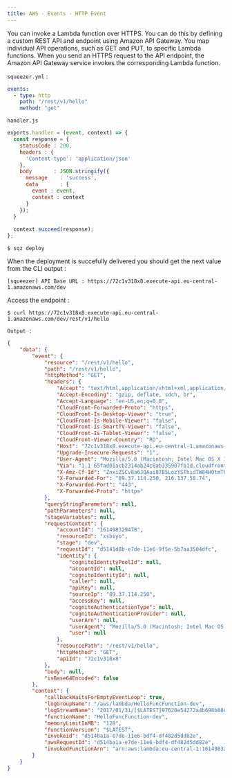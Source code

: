 ```yaml
---
title: AWS - Events - HTTP Event
---
```


You can invoke a Lambda function over HTTPS. You can do this by defining a custom REST API and 
endpoint using Amazon API Gateway. You map individual API operations, such as GET and PUT, to 
specific Lambda functions. When you send an HTTPS request to the API endpoint, the Amazon API 
Gateway service invokes the corresponding Lambda function.

`squeezer.yml` :

```yaml
events:
  - type: http
    path: "/rest/v1/hello"
    method: "get"
```

`handler.js`

```js
exports.handler = (event, context) => {
  const response = {
    statusCode : 200,
    headers : {
      'Content-type': 'application/json'
    },
    body       : JSON.stringify({
      message    : 'success',
      data       : { 
        event : event,
        context : context
      }
    });
  }
  
  context.succeed(response);
};
```

`$ sqz deploy`

When the deployment is succefully delivered you should get the next value from the CLI output :

`[squeezer] API Base URL : https://72c1v318x8.execute-api.eu-central-1.amazonaws.com/dev`

Access the endpoint : 

`$ curl https://72c1v318x8.execute-api.eu-central-1.amazonaws.com/dev/rest/v1/hello`

`Output :` 

```json
{
	"data": {
		"event": {
			"resource": "/rest/v1/hello",
			"path": "/rest/v1/hello",
			"httpMethod": "GET",
			"headers": {
				"Accept": "text/html,application/xhtml+xml,application/xml;q=0.9,image/webp,*/*;q=0.8",
				"Accept-Encoding": "gzip, deflate, sdch, br",
				"Accept-Language": "en-US,en;q=0.8",
				"CloudFront-Forwarded-Proto": "https",
				"CloudFront-Is-Desktop-Viewer": "true",
				"CloudFront-Is-Mobile-Viewer": "false",
				"CloudFront-Is-SmartTV-Viewer": "false",
				"CloudFront-Is-Tablet-Viewer": "false",
				"CloudFront-Viewer-Country": "RO",
				"Host": "72c1v318x8.execute-api.eu-central-1.amazonaws.com",
				"Upgrade-Insecure-Requests": "1",
				"User-Agent": "Mozilla/5.0 (Macintosh; Intel Mac OS X 10_11_6) AppleWebKit/537.36 (KHTML, like Gecko) Chrome/55.0.2883.95 Safari/537.36",
				"Via": "1.1 65fad01acb2314ab24c8ab335907fb1d.cloudfront.net (CloudFront)",
				"X-Amz-Cf-Id": "ZnxiZSCv8a6JQAui87B5LozYSThidTW84HOtmT0PoO8YuksBNDCG2A==",
				"X-Forwarded-For": "89.37.114.250, 216.137.58.74",
				"X-Forwarded-Port": "443",
				"X-Forwarded-Proto": "https"
			},
			"queryStringParameters": null,
			"pathParameters": null,
			"stageVariables": null,
			"requestContext": {
				"accountId": "161498329478",
				"resourceId": "xsbiyo",
				"stage": "dev",
				"requestId": "d5141d8b-e7de-11e6-9f5e-5b7aa3504dfc",
				"identity": {
					"cognitoIdentityPoolId": null,
					"accountId": null,
					"cognitoIdentityId": null,
					"caller": null,
					"apiKey": null,
					"sourceIp": "89.37.114.250",
					"accessKey": null,
					"cognitoAuthenticationType": null,
					"cognitoAuthenticationProvider": null,
					"userArn": null,
					"userAgent": "Mozilla/5.0 (Macintosh; Intel Mac OS X 10_11_6) AppleWebKit/537.36 (KHTML, like Gecko) Chrome/55.0.2883.95 Safari/537.36",
					"user": null
				},
				"resourcePath": "/rest/v1/hello",
				"httpMethod": "GET",
				"apiId": "72c1v318x8"
			},
			"body": null,
			"isBase64Encoded": false
		},
		"context": {
			"callbackWaitsForEmptyEventLoop": true,
			"logGroupName": "/aws/lambda/HelloFuncFunction-dev",
			"logStreamName": "2017/01/31/[$LATEST]97620e54272a4b698b88de4fb27dd06f",
			"functionName": "HelloFuncFunction-dev",
			"memoryLimitInMB": "128",
			"functionVersion": "$LATEST",
			"invokeid": "d514ba1a-e7de-11e6-bdf4-df482d5dd82e",
			"awsRequestId": "d514ba1a-e7de-11e6-bdf4-df482d5dd82e",
			"invokedFunctionArn": "arn:aws:lambda:eu-central-1:161498329478:function:HelloFuncFunction-dev"
		}
	}
}
```
